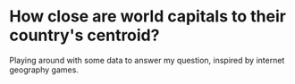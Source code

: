 # How close are world capitals to their country's centroid?

Playing around with some data to answer my question, inspired by internet geography games.
